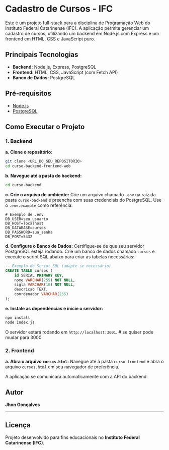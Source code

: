 # Cadastro de Cursos - IFC

Este é um projeto full-stack para a disciplina de Programação Web do Instituto Federal Catarinense (IFC). A aplicação permite gerenciar um cadastro de cursos, utilizando um backend em Node.js com Express e um frontend em HTML, CSS e JavaScript puro.

## Principais Tecnologias

- **Backend:** Node.js, Express, PostgreSQL
- **Frontend:** HTML, CSS, JavaScript (com Fetch API)
- **Banco de Dados:** PostgreSQL

## Pré-requisitos

- [Node.js](https://nodejs.org/en/)
- [PostgreSQL](https://www.postgresql.org/)

## Como Executar o Projeto

### 1. Backend

**a. Clone o repositório:**

```bash
git clone <URL_DO_SEU_REPOSITORIO>
cd curso-backend-frontend-web
```

**b. Navegue até a pasta do backend:**

```bash
cd curso-backend
```

**c. Crie o arquivo de ambiente:**
Crie um arquivo chamado `.env` na raiz da pasta `curso-backend` e preencha com suas credenciais do PostgreSQL. Use o `.env.example` como referência:

```env
# Exemplo de .env
DB_USER=seu_usuario
DB_HOST=localhost
DB_DATABASE=cursos
DB_PASSWORD=sua_senha
DB_PORT=5432
```

**d. Configure o Banco de Dados:**
Certifique-se de que seu servidor PostgreSQL esteja rodando. Crie um banco de dados chamado `cursos` e execute o script SQL abaixo para criar as tabelas necessárias:

```sql
-- Exemplo de Script SQL (adapte se necessário)
CREATE TABLE cursos (
    id SERIAL PRIMARY KEY,
    nome VARCHAR(255) NOT NULL,
    sigla VARCHAR(10) NOT NULL,
    descricao TEXT,
    coordenador VARCHAR(255)
);
```

**e. Instale as dependências e inicie o servidor:**

```bash
npm install
node index.js
```

O servidor estará rodando em `http://localhost:3001`. # se quiser pode mudar para 3000

### 2. Frontend

**a. Abra o arquivo `cursos.html`:**
Navegue até a pasta `curso-frontend` e abra o arquivo `cursos.html` em seu navegador de preferência.

A aplicação se comunicará automaticamente com a API do backend.

## Autor

**Jhon Gonçalves**

---

## Licença

Projeto desenvolvido para fins educacionais no **Instituto Federal Catarinense (IFC)**.
